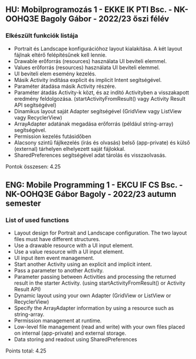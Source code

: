 ## HU: Mobilprogramozás 1 - EKKE IK PTI Bsc. - NK-OOHQ3E Bagoly Gábor - 2022/23 őszi félév

### Elkészült funkciók listája

- Portrait és Landscape konfigurációhoz layout kialakítása. A két layout fájlnak eltérő felépítésűnek kell lennie.
- Drawable erőforrás (resources) használata UI beviteli elemmel.
- Values erőforrás (resources) használata UI beviteli elemmel.
- UI beviteli elem esemény kezelés.
- Másik Activity indítása explicit és implicit Intent segítségével.
- Paraméter átadása másik Activity részére.
- Paraméter átadás Activity-k közt, és az indító Activityben a visszakapott eredmény feldolgozása. (startActivityFromResult() vagy Activity Result API segítségével)
- Dinamikus layout saját Adapter segítségével (GridView vagy ListView vagy RecyclerView)
- ArrayAdapter adatának megadása erőforrás (például string-array) segítségével.
- Permission kezelés futásidőben
- Alacsony szintű fájlkezelés (írás és olvasás) belső (app-private) és külső (external) tárhelyen elhelyezett saját fájlokkal.
- SharedPreferences segítségével adat tárolás és visszaolvasás.

Pontok összesen: 4.25


## ENG: Mobile Programming 1 - EKCU IF CS Bsc. - NK-OOHQ3E Gábor Bagoly - 2022/23 autumn semester

### List of used functions
 
- Layout design for Portrait and Landscape configuration. The two layout files must have different structures.
- Use a drawable resource with a UI input element.
- Use a value resource with a UI input element.
- UI input item event management.
- Start another Activity using an explicit and implicit intent.
- Pass a parameter to another Activity.
- Parameter passing between Activities and processing the returned result in the starter Activity. (using startActivityFromResult() or Activity Result API)
- Dynamic layout using your own Adapter (GridView or ListView or RecyclerView)
- Specify the ArrayAdapter information by using a resource such as string-array.
- Permission management at runtime.
- Low-level file management (read and write) with your own files placed on internal (app-private) and external storage.
- Data storing and readout using SharedPreferences

Points total: 4.25
